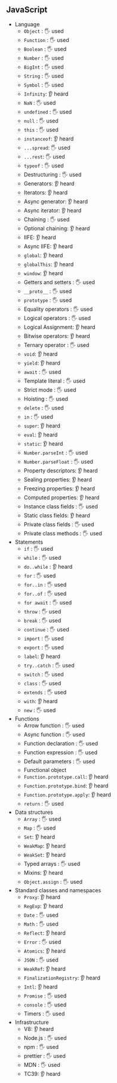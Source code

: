 ## JavaScript

- Language
  - `Object` \: 🖐️ used
  - `Function` \: 🖐️ used
  - `Boolean` \: 🖐️ used
  - `Number` \: 🖐️ used
  - `BigInt` \: 🖐️ used
  - `String` \: 🖐️ used
  - `Symbol` \: 🖐️ used
  - `Infinity`: 👂 heard
  - `NaN` \: 🖐️ used
  - `undefined` \: 🖐️ used
  - `null` \: 🖐️ used
  - `this` \: 🖐️ used
  - `instanceof`: 👂 heard
  - `...spread`\: 🖐️ used
  - `...rest`\: 🖐️ used
  - `typeof` \: 🖐️ used
  - Destructuring \: 🖐️ used
  - Generators: 👂 heard
  - Iterators: 👂 heard
  - Async generator: 👂 heard
  - Async iterator: 👂 heard
  - Chaining \: 🖐️ used
  - Optional chaining: 👂 heard
  - IIFE: 👂 heard
  - Async IIFE: 👂 heard
  - `global`: 👂 heard
  - `globalThis`: 👂 heard
  - `window`: 👂 heard
  - Getters and setters \: 🖐️ used
  - `__proto__` \: 🖐️ used
  - `prototype` \: 🖐️ used
  - Equality operators \: 🖐️ used
  - Logical operators \: 🖐️ used
  - Logical Assignment: 👂 heard
  - Bitwise operators: 👂 heard
  - Ternary operator \: 🖐️ used
  - `void`: 👂 heard
  - `yield`: 👂 heard
  - `await` \: 🖐️ used
  - Template literal \: 🖐️ used
  - Strict mode \: 🖐️ used
  - Hoisting \: 🖐️ used
  - `delete` \: 🖐️ used
  - `in` \: 🖐️ used
  - `super`: 👂 heard
  - `eval`: 👂 heard
  - `static`: 👂 heard
  - `Number.parseInt` \: 🖐️ used
  - `Number.parseFloat` \: 🖐️ used
  - Property descriptors: 👂 heard
  - Sealing properties: 👂 heard
  - Freezing properties: 👂 heard
  - Computed properties: 👂 heard
  - Instance class fields \: 🖐️ used
  - Static class fields: 👂 heard
  - Private class fields \: 🖐️ used
  - Private class methods \: 🖐️ used
- Statements
  - `if` \: 🖐️ used
  - `while` \: 🖐️ used
  - `do..while` \: 👂 heard
  - `for` \: 🖐️ used
  - `for..in` \: 🖐️ used
  - `for..of` \: 🖐️ used
  - `for await` \: 🖐️ used
  - `throw` \: 🖐️ used
  - `break` \: 🖐️ used
  - `continue` \: 🖐️ used
  - `import` \: 🖐️ used
  - `export` \: 🖐️ used
  - `label`: 👂 heard
  - `try..catch` \: 🖐️ used
  - `switch` \: 🖐️ used
  - `class` \: 🖐️ used
  - `extends` \: 🖐️ used
  - `with`: 👂 heard
  - `new` \: 🖐️ used
- Functions
  - Arrow function \: 🖐️ used
  - Async function \: 🖐️ used
  - Function declaration \: 🖐️ used
  - Function expression \: 🖐️ used
  - Default parameters \: 🖐️ used
  - Functional object
  - `Function.prototype.call`: 👂 heard
  - `Function.prototype.bind`: 👂 heard
  - `Function.prototype.apply`: 👂 heard
  - `return` \: 🖐️ used
- Data structures
  - `Array` \: 🖐️ used
  - `Map` \: 🖐️ used
  - `Set`: 👂 heard
  - `WeakMap`: 👂 heard
  - `WeakSet`: 👂 heard
  - Typed arrays \: 🖐️ used
  - Mixins: 👂 heard
  - `Object.assign` \: 🖐️ used
- Standard classes and namespaces
  - `Proxy`: 👂 heard
  - `RegExp`: 👂 heard
  - `Date` \: 🖐️ used
  - `Math` \: 🖐️ used
  - `Reflect`: 👂 heard
  - `Error` \: 🖐️ used
  - `Atomics`: 👂 heard
  - `JSON` \: 🖐️ used
  - `WeakRef`: 👂 heard
  - `FinalizationRegistry`: 👂 heard
  - `Intl`: 👂 heard
  - `Promise` \: 🖐️ used
  - `console` \: 🖐️ used
  - Timers \: 🖐️ used
- Infrastructure
  - V8: 👂 heard
  - Node.js \: 🖐️ used
  - npm \: 🖐️ used
  - prettier \: 🖐️ used
  - MDN \: 🖐️ used
  - TC39: 👂 heard
